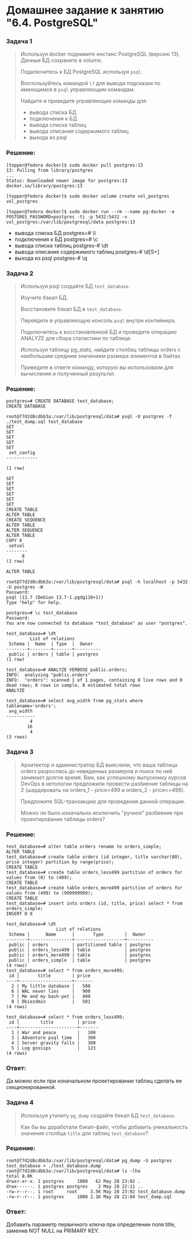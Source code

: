 # Домашнее задание к занятию "6.4. PostgreSQL"
### Задача 1
> Используя docker поднимите инстанс PostgreSQL (версию 13). Данные БД сохраните в volume.
> 
> Подключитесь к БД PostgreSQL используя ```psql```.
> 
> Воспользуйтесь командой ```\?``` для вывода подсказки по имеющимся в ```psql``` управляющим командам.
> 
> Найдите и приведите управляющие команды для:
> 
> * вывода списка БД
> * подключения к БД
> * вывода списка таблиц
> * вывода описания содержимого таблиц
> * выхода из psql

### Решение: 
```
[topper@fedora docker]$ sudo docker pull postgres:13
13: Pulling from library/postgres
...
Status: Downloaded newer image for postgres:13
docker.io/library/postgres:13

[topper@fedora docker]$ sudo docker volume create vol_postgres
vol_postgres

[topper@fedora docker]$ sudo docker run --rm --name pg-docker -e POSTGRES_PASSWORD=postgres -ti -p 5432:5432 -v vol_postgres:/var/lib/postgresql/data postgres:13
```

* вывода списка БД                    postgres=# \l
* подключения к БД                    postgres=# \c
* вывода списка таблиц                postgres-# \dt
* вывода описания содержимого таблиц  postgres-# \d[S+]
* выхода из psql                      postgres-# \q

### Задача 2
> Используя psql создайте БД ```test_database```.
> 
> Изучите бэкап БД.
> 
> Восстановите бэкап БД в ```test_database```.
> 
> Перейдите в управляющую консоль ```psql``` внутри контейнера.
> 
> Подключитесь к восстановленной БД и проведите операцию ANALYZE для сбора статистики по таблице.
> 
> Используя таблицу pg_stats, найдите столбец таблицы orders с наибольшим средним значением размера элементов в байтах.
> 
> Приведите в ответе команду, которую вы использовали для вычисления и полученный результат.
### Решение: 
```
postgres=# CREATE DATABASE test_database;
CREATE DATABASE
```
```
root@77d2d8cdbb3a:/var/lib/postgresql/data# psql -U postgres -f ./test_dump.sql test_database
SET
SET
SET
SET
SET
 set_config 
------------
 
(1 row)

SET
SET
SET
SET
SET
SET
CREATE TABLE
ALTER TABLE
CREATE SEQUENCE
ALTER TABLE
ALTER SEQUENCE
ALTER TABLE
COPY 8
 setval 
--------
      8
(1 row)

ALTER TABLE
```
```
root@77d2d8cdbb3a:/var/lib/postgresql/data# psql -h localhost -p 5432 -U postgres -W
Password: 
psql (13.7 (Debian 13.7-1.pgdg110+1))
Type "help" for help.
```
```
postgres=# \c test_database
Password: 
You are now connected to database "test_database" as user "postgres".
```
```
test_database=# \dt
         List of relations
 Schema |  Name  | Type  |  Owner   
--------+--------+-------+----------
 public | orders | table | postgres
(1 row)
```
```
test_database=# ANALYZE VERBOSE public.orders;
INFO:  analyzing "public.orders"
INFO:  "orders": scanned 1 of 1 pages, containing 8 live rows and 0 dead rows; 8 rows in sample, 8 estimated total rows
ANALYZE
```
```
test_database=# select avg_width from pg_stats where tablename='orders';
 avg_width 
-----------
         4
        16
         4
(3 rows)
```
### Задача 3
> Архитектор и администратор БД выяснили, что ваша таблица orders разрослась до невиданных размеров и поиск по ней занимает долгое время. Вам, как успешному выпускнику курсов DevOps в нетологии предложили провести разбиение таблицы на 2 (шардировать на orders_1 - price>499 и orders_2 - price<=499).
> 
> Предложите SQL-транзакцию для проведения данной операции.
> 
> Можно ли было изначально исключить "ручное" разбиение при проектировании таблицы orders?
### Решение: 
```
test_database=# alter table orders rename to orders_simple;
ALTER TABLE
test_database=# create table orders (id integer, title varchar(80), price integer) partition by range(price);
CREATE TABLE
test_database=# create table orders_less499 partition of orders for values from (0) to (499);
CREATE TABLE
test_database=# create table orders_more499 partition of orders for values from (499) to (999999999);
CREATE TABLE
test_database=# insert into orders (id, title, price) select * from orders_simple;
INSERT 0 8
```
```
test_database=# \dt
                   List of relations
 Schema |      Name      |       Type        |  Owner   
--------+----------------+-------------------+----------
 public | orders         | partitioned table | postgres
 public | orders_less499 | table             | postgres
 public | orders_more499 | table             | postgres
 public | orders_simple  | table             | postgres
(4 rows)
test_database=# select * from orders_more499;
 id |       title        | price 
----+--------------------+-------
  2 | My little database |   500
  6 | WAL never lies     |   900
  7 | Me and my bash-pet |   499
  8 | Dbiezdmin          |   501
(4 rows)

test_database=# select * from orders_less499;
 id |        title         | price 
----+----------------------+-------
  1 | War and peace        |   100
  3 | Adventure psql time  |   300
  4 | Server gravity falls |   300
  5 | Log gossips          |   123
(4 rows)
```
### Ответ:
Да можно если при изначальном проектировании таблиц сделать ее секционированной.

### Задача 4
> Используя утилиту ```pg_dump``` создайте бекап БД ```test_database```.
> 
> Как бы вы доработали бэкап-файл, чтобы добавить уникальность значения столбца ```title``` для таблиц ```test_database```?
### Решение: 
```
root@77d2d8cdbb3a:/var/lib/postgresql/data# pg_dump -U postgres test_database > ./test_database.dump
root@77d2d8cdbb3a:/var/lib/postgresql/data# ls -lha
total 8.0K
drwxr-xr-x. 1 postgres     1000   62 May 28 23:02 .
drwx------. 1 postgres postgres    2 May 28 22:11 ..
-rw-r--r--. 1 root     root     3.5K May 28 23:02 test_database.dump
-rw-r--r--. 1 postgres     1000 2.1K May 28 22:04 test_dump.sql
```
### Ответ:

Добавить параметр первичного ключа при определении поля title, заменив NOT NULL на PRIMARY KEY.
